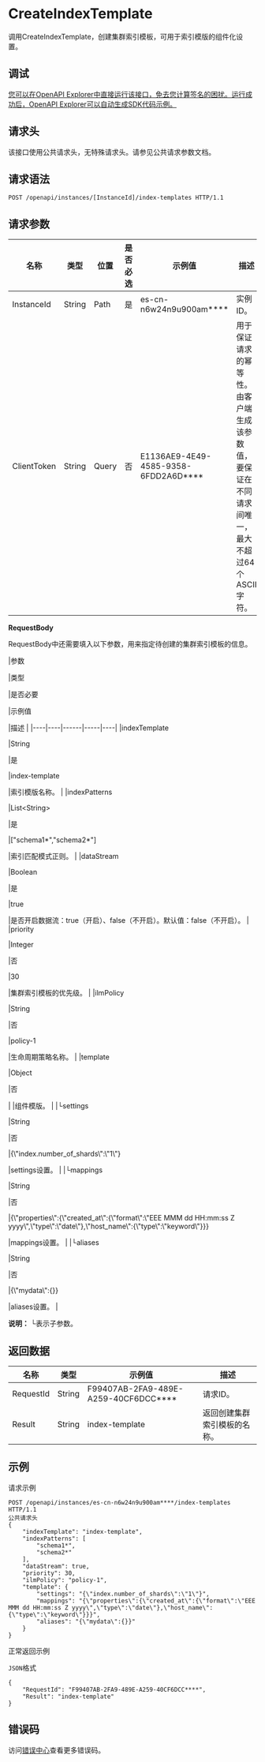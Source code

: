 # CreateIndexTemplate

调用CreateIndexTemplate，创建集群索引模板，可用于索引模版的组件化设置。

## 调试

[您可以在OpenAPI Explorer中直接运行该接口，免去您计算签名的困扰。运行成功后，OpenAPI Explorer可以自动生成SDK代码示例。](https://api.aliyun.com/#product=elasticsearch&api=CreateIndexTemplate&type=ROA&version=2017-06-13)

## 请求头

该接口使用公共请求头，无特殊请求头。请参见公共请求参数文档。

## 请求语法

```
POST /openapi/instances/[InstanceId]/index-templates HTTP/1.1
```

## 请求参数

|名称|类型|位置|是否必选|示例值|描述|
|--|--|--|----|---|--|
|InstanceId|String|Path|是|es-cn-n6w24n9u900am\*\*\*\*|实例ID。 |
|ClientToken|String|Query|否|E1136AE9-4E49-4585-9358-6FDD2A6D\*\*\*\*|用于保证请求的幂等性。由客户端生成该参数值，要保证在不同请求间唯一，最大不超过64个ASCII字符。 |

**RequestBody**

RequestBody中还需要填入以下参数，用来指定待创建的集群索引模板的信息。

|参数

|类型

|是否必要

|示例值

|描述 |
|----|----|------|-----|----|
|indexTemplate

|String

|是

|index-template

|索引模版名称。 |
|indexPatterns

|List<String\>

|是

|\["schema1\*","schema2\*"\]

|索引匹配模式正则。 |
|dataStream

|Boolean

|是

|true

|是否开启数据流：true（开启）、false（不开启）。默认值：false（不开启）。 |
|priority

|Integer

|否

|30

|集群索引模板的优先级。 |
|ilmPolicy

|String

|否

|policy-1

|生命周期策略名称。 |
|template

|Object

|否

| |组件模版。 |
|└settings

|String

|否

|\{\\"index.number\_of\_shards\\":\\"1\\"\}

|settings设置。 |
|└mappings

|String

|否

|\{\\"properties\\":\{\\"created\_at\\":\{\\"format\\":\\"EEE MMM dd HH:mm:ss Z yyyy\\",\\"type\\":\\"date\\"\},\\"host\_name\\":\{\\"type\\":\\"keyword\\"\}\}\}

|mappings设置。 |
|└aliases

|String

|否

|\{\\"mydata\\":\{\}\}

|aliases设置。 |

**说明：** └表示子参数。

## 返回数据

|名称|类型|示例值|描述|
|--|--|---|--|
|RequestId|String|F99407AB-2FA9-489E-A259-40CF6DCC\*\*\*\*|请求ID。 |
|Result|String|index-template|返回创建集群索引模板的名称。 |

## 示例

请求示例

```
POST /openapi/instances/es-cn-n6w24n9u900am****/index-templates HTTP/1.1
公共请求头
{
    "indexTemplate": "index-template", 
    "indexPatterns": [
        "schema1*", 
        "schema2*"
    ], 
    "dataStream": true, 
    "priority": 30, 
    "ilmPolicy": "policy-1", 
    "template": {
        "settings": "{\"index.number_of_shards\":\"1\"}", 
        "mappings": "{\"properties\":{\"created_at\":{\"format\":\"EEE MMM dd HH:mm:ss Z yyyy\",\"type\":\"date\"},\"host_name\":{\"type\":\"keyword\"}}}", 
        "aliases": "{\"mydata\":{}}"
    }
}
```

正常返回示例

`JSON`格式

```
{
    "RequestId": "F99407AB-2FA9-489E-A259-40CF6DCC****",
    "Result": "index-template"
}
```

## 错误码

访问[错误中心](https://error-center.aliyun.com/status/product/elasticsearch)查看更多错误码。

